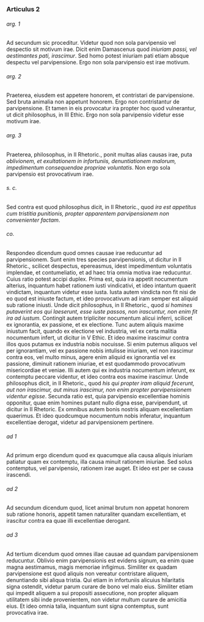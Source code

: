 ### Articulus 2

###### arg. 1
Ad secundum sic proceditur. Videtur quod non sola parvipensio vel despectio sit motivum irae. Dicit enim Damascenus quod *iniuriam passi, vel aestimantes pati, irascimur*. Sed homo potest iniuriam pati etiam absque despectu vel parvipensione. Ergo non sola parvipensio est irae motivum.

###### arg. 2
Praeterea, eiusdem est appetere honorem, et contristari de parvipensione. Sed bruta animalia non appetunt honorem. Ergo non contristantur de parvipensione. Et tamen in eis provocatur ira propter hoc quod vulnerantur, ut dicit philosophus, in III Ethic. Ergo non sola parvipensio videtur esse motivum irae.

###### arg. 3
Praeterea, philosophus, in II Rhetoric., ponit multas alias causas irae, puta *oblivionem, et exultationem in infortuniis, denuntiationem malorum, impedimentum consequendae propriae voluntatis*. Non ergo sola parvipensio est provocativum irae.

###### s. c.
Sed contra est quod philosophus dicit, in II Rhetoric., quod *ira est appetitus cum tristitia punitionis, propter apparentem parvipensionem non convenienter factam*.

###### co.
Respondeo dicendum quod omnes causae irae reducuntur ad parvipensionem. Sunt enim tres species parvipensionis, ut dicitur in II Rhetoric., scilicet despectus, epereasmus, idest impedimentum voluntatis implendae, et contumeliatio, et ad haec tria omnia motiva irae reducuntur. Cuius ratio potest accipi duplex. Prima est, quia ira appetit nocumentum alterius, inquantum habet rationem iusti vindicativi, et ideo intantum quaerit vindictam, inquantum videtur esse iusta. Iusta autem vindicta non fit nisi de eo quod est iniuste factum, et ideo provocativum ad iram semper est aliquid sub ratione iniusti. Unde dicit philosophus, in II Rhetoric., quod *si homines putaverint eos qui laeserunt, esse iuste passos, non irascuntur, non enim fit ira ad iustum*. Contingit autem tripliciter nocumentum alicui inferri, scilicet ex ignorantia, ex passione, et ex electione. Tunc autem aliquis maxime iniustum facit, quando ex electione vel industria, vel ex certa malitia nocumentum infert, ut dicitur in V Ethic. Et ideo maxime irascimur contra illos quos putamus ex industria nobis nocuisse. Si enim putemus aliquos vel per ignorantiam, vel ex passione nobis intulisse iniuriam, vel non irascimur contra eos, vel multo minus, agere enim aliquid ex ignorantia vel ex passione, diminuit rationem iniuriae, et est quodammodo provocativum misericordiae et veniae. Illi autem qui ex industria nocumentum inferunt, ex contemptu peccare videntur, et ideo contra eos maxime irascimur. Unde philosophus dicit, in II Rhetoric., quod *his qui propter iram aliquid fecerunt, aut non irascimur, aut minus irascimur, non enim propter parvipensionem videntur egisse*. Secunda ratio est, quia parvipensio excellentiae hominis opponitur, quae enim homines putant nullo digna esse, parvipendunt, ut dicitur in II Rhetoric. Ex omnibus autem bonis nostris aliquam excellentiam quaerimus. Et ideo quodcumque nocumentum nobis inferatur, inquantum excellentiae derogat, videtur ad parvipensionem pertinere.

###### ad 1
Ad primum ergo dicendum quod ex quacumque alia causa aliquis iniuriam patiatur quam ex contemptu, illa causa minuit rationem iniuriae. Sed solus contemptus, vel parvipensio, rationem irae auget. Et ideo est per se causa irascendi.

###### ad 2
Ad secundum dicendum quod, licet animal brutum non appetat honorem sub ratione honoris, appetit tamen naturaliter quandam excellentiam, et irascitur contra ea quae illi excellentiae derogant.

###### ad 3
Ad tertium dicendum quod omnes illae causae ad quandam parvipensionem reducuntur. Oblivio enim parvipensionis est evidens signum, ea enim quae magna aestimamus, magis memoriae infigimus. Similiter ex quadam parvipensione est quod aliquis non vereatur contristare aliquem, denuntiando sibi aliqua tristia. Qui etiam in infortuniis alicuius hilaritatis signa ostendit, videtur parum curare de bono vel malo eius. Similiter etiam qui impedit aliquem a sui propositi assecutione, non propter aliquam utilitatem sibi inde provenientem, non videtur multum curare de amicitia eius. Et ideo omnia talia, inquantum sunt signa contemptus, sunt provocativa irae.

